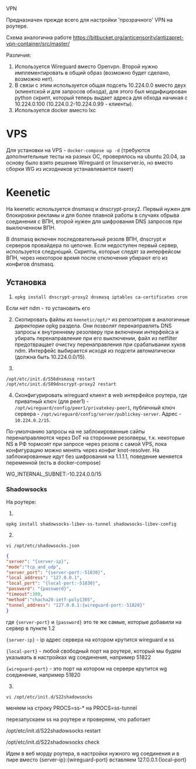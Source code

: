 VPN

Предназначен прежде всего для настройки 'прозрачного' VPN на роутере.

Схема аналогична работе https://bitbucket.org/anticensority/antizapret-vpn-container/src/master/

Различия:

1. Используется Wireguard вместо Openvpn. Второй нужно имплементировать в общий образ (возможно будет сделано, возможно нет).
2. В связи с этим используется общая подсеть 10.224.0.0 вместо двух (клиентской и для запросов обхода), для этого был модифицирован python скрипт, который теперь выдает адреса для обхода начиная с 10.224.0.100 (10.224.0.2-10.224.0.99 - клиенты).
3. Используется docker вместо lxc

# VPS

Для установки на VPS - `docker-compose up -d` (требуются дополнительные тесты на разных ОС, проверялось на ubuntu 20.04, за основу было взято решение Wireguard от linuxserver.io, но вместо сборки WG из исходников устанавливается пакет)


# Keenetic

На keenetic используется dnsmasq и dnscrypt-proxy2. Первый нужен для блокировки рекламы и для более плавной работы в случаях обрыва соединения с ВПН, второй нужен для шифрования DNS запросов при выключенном ВПН.

В dnsmasq включен последовательный резолв ВПН, dnscrypt и серверов провайдера по цепочке. Если недоступен первый сервер, используется следующий. Скрипты, которые следят за интерфейсом ВПН, через некоторое время после отключения убирают его из конфигов dnsmasq.

## Установка

1. `opkg install dnscrypt-proxy2 dnsmasq iptables ca-certificates cron`

Если нет ndm - то установить его

2. Скопировать файлы из `keenetic/opt/*` из репозитория в аналогичные директории opkg раздела. Они позволят перенаправлять DNS запросы к внутреннему резолверу при включении интерфейса и убирать перенаправление при его выключении, файл из netfilter предотвращает очистку перенаправления при срабатывании хуков ndm. Интерфейс выбирается исходя из подсети автоматически (должна быть 10.224.0.0/15).

3.

```
/opt/etc/init.d/S56dnsmasq restart
/opt/etc/init.d/S09dnscrypt-proxy2 restart
````

4. Сконфигурировать wireguard клиент в web интерфейсе роутера, где приватный ключ (для peer1) - `/opt/wireguard/config/peer1/privatekey-peer1`, публичный ключ сервера - `/opt/wireguard/config/server/publickey-server`. Адрес - `10.224.0.2/15`.


По-умолчанию запросы на не заблокированные сайты перенаправляются через DoT на сторонние резолверы, т.к. некоторые NS в РФ тормозят при запросе через резолв с самой VPS, пока конфигурацию можно менять через конфиг knot-resolver. На заблокированные идут без шифрования на 1.1.1.1, поведение меняется переменной (есть в docker-compose)


WG_INTERNAL_SUBNET:-10.224.0.0/15

### Shadowsocks

На роутере:

1.

```
opkg install shadowsocks-libev-ss-tunnel shadowsocks-libev-config
```

2.

```
vi /opt/etc/shadowsocks.json
```

```json
{
"server": "{server-ip}",
"mode":"tcp_and_udp",
"server_port": "{server-port:-51830}",
"local_address": "127.0.0.1",
"local_port": "{local-port:-51830}",
"password": "{password}",
"timeout":300,
"method":"chacha20-ietf-poly1305",
"tunnel_address": "127.0.0.1:{wireguard-port:-51820}"
}
```

где `{server-port}` и `{password}` это те же самые, которые добавили на сервер в пункте 1.2

`{server-ip}` - ip адрес сервера на котором крутится wireguard и ss

`{local-port}` - любой свободный порт на роутере, который мы будем указывать в настройках wg соединения, например 51822

`{wireguard-port}` - это порт на котором на сервере крутится wg соединение, например 51820

3.

```
vi /opt/etc/init.d/S22shadowsocks
```

меняем на строку PROCS=ss-* на PROCS=ss-tunnel

перезапускаем ss на роутере и проверяем, что работает

/opt/etc/init.d/S22shadowsocks restart

/opt/etc/init.d/S22shadowsocks check

Идем в веб морду роутера, в настройки нужного wg соединения и в пире вместо {server-ip}:{wireguard-port} вставляем 127.0.0.1:{local-port}

